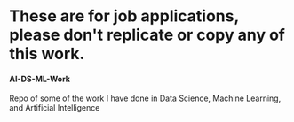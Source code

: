 # These are for job applications, please don't replicate or copy any of this work.
#### AI-DS-ML-Work
Repo of some of the work I have done in Data Science, Machine Learning, and Artificial Intelligence
